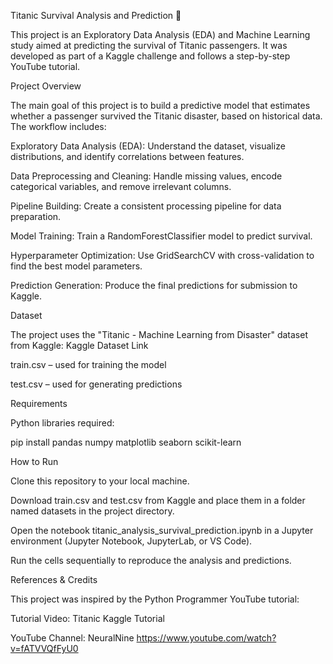 Titanic Survival Analysis and Prediction 🚢

This project is an Exploratory Data Analysis (EDA) and Machine Learning study aimed at predicting the survival of Titanic passengers. It was developed as part of a Kaggle challenge and follows a step-by-step YouTube tutorial.

Project Overview

The main goal of this project is to build a predictive model that estimates whether a passenger survived the Titanic disaster, based on historical data. The workflow includes:

Exploratory Data Analysis (EDA): Understand the dataset, visualize distributions, and identify correlations between features.

Data Preprocessing and Cleaning: Handle missing values, encode categorical variables, and remove irrelevant columns.

Pipeline Building: Create a consistent processing pipeline for data preparation.

Model Training: Train a RandomForestClassifier model to predict survival.

Hyperparameter Optimization: Use GridSearchCV with cross-validation to find the best model parameters.

Prediction Generation: Produce the final predictions for submission to Kaggle.

Dataset

The project uses the "Titanic - Machine Learning from Disaster" dataset from Kaggle:
Kaggle Dataset Link

train.csv – used for training the model

test.csv – used for generating predictions

Requirements

Python libraries required:

pip install pandas numpy matplotlib seaborn scikit-learn

How to Run

Clone this repository to your local machine.

Download train.csv and test.csv from Kaggle and place them in a folder named datasets in the project directory.

Open the notebook titanic_analysis_survival_prediction.ipynb in a Jupyter environment (Jupyter Notebook, JupyterLab, or VS Code).

Run the cells sequentially to reproduce the analysis and predictions.

References & Credits

This project was inspired by the Python Programmer YouTube tutorial:

Tutorial Video: Titanic Kaggle Tutorial

YouTube Channel: NeuralNine https://www.youtube.com/watch?v=fATVVQfFyU0
